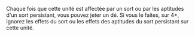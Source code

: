 Chaque fois que cette unité est affectée
par un sort ou par les aptitudes d'un sort
persistant, vous pouvez jeter un dé. Si
vous le faites, sur 4+, ignorez les effets du
sort ou les effets des aptitudes du sort
persistant sur cette unité.
